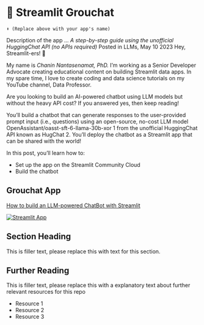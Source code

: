 # 🥸 Streamlit Grouchat 
```
⬆️ (Replace above with your app's name)
```

Description of the app ...
*A step-by-step guide using the unofficial HuggingChat API (no APIs required)*
Posted in LLMs, May 10 2023
Hey, Streamlit-ers! 👋

My name is *Chanin Nantasenamat, PhD.* I’m working as a Senior Developer Advocate creating educational content on building Streamlit data apps. In my spare time, I love to create coding and data science tutorials on my YouTube channel, Data Professor.

Are you looking to build an AI-powered chatbot using LLM models but without the heavy API cost? If you answered yes, then keep reading!

You’ll build a chatbot that can generate responses to the user-provided prompt input (i.e., questions) using an open-source, no-cost LLM model OpenAssistant/oasst-sft-6-llama-30b-xor 1 from the unofficial HuggingChat API known as HugChat 2. You’ll deploy the chatbot as a Streamlit app that can be shared with the world!

In this post, you’ll learn how to:

* Set up the app on the Streamlit Community Cloud
* Build the chatbot


## Grouchat App
[How to build an LLM-powered ChatBot with Streamlit](https://discuss.streamlit.io/t/how-to-build-an-llm-powered-chatbot-with-streamlit/42916)

[![Streamlit App](https://static.streamlit.io/badges/streamlit_badge_black_white.svg)](https://starter-kit.streamlitapp.com/)

## Section Heading

This is filler text, please replace this with text for this section.

## Further Reading

This is filler text, please replace this with a explanatory text about further relevant resources for this repo
- Resource 1
- Resource 2
- Resource 3
